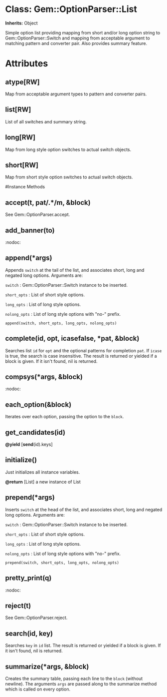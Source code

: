 # Class: Gem::OptionParser::List
**Inherits:** Object
    

Simple option list providing mapping from short and/or long option string to
Gem::OptionParser::Switch and mapping from acceptable argument to matching
pattern and converter pair. Also provides summary feature.


# Attributes
## atype[RW] [](#attribute-i-atype)
Map from acceptable argument types to pattern and converter pairs.

## list[RW] [](#attribute-i-list)
List of all switches and summary string.

## long[RW] [](#attribute-i-long)
Map from long style option switches to actual switch objects.

## short[RW] [](#attribute-i-short)
Map from short style option switches to actual switch objects.


#Instance Methods
## accept(t, pat/.*/m, &block) [](#method-i-accept)
See Gem::OptionParser.accept.

## add_banner(to) [](#method-i-add_banner)
:nodoc:

## append(*args) [](#method-i-append)
Appends `switch` at the tail of the list, and associates short, long and
negated long options. Arguments are:

`switch`
:   Gem::OptionParser::Switch instance to be inserted.

`short_opts`
:   List of short style options.

`long_opts`
:   List of long style options.

`nolong_opts`
:   List of long style options with "no-" prefix.


    append(switch, short_opts, long_opts, nolong_opts)

## complete(id, opt, icasefalse, *pat, &block) [](#method-i-complete)
Searches list `id` for `opt` and the optional patterns for completion `pat`.
If `icase` is true, the search is case insensitive. The result is returned or
yielded if a block is given. If it isn't found, nil is returned.

## compsys(*args, &block) [](#method-i-compsys)
:nodoc:

## each_option(&block) [](#method-i-each_option)
Iterates over each option, passing the option to the `block`.

## get_candidates(id) [](#method-i-get_candidates)

**@yield** [__send__(id).keys] 

## initialize() [](#method-i-initialize)
Just initializes all instance variables.

**@return** [List] a new instance of List

## prepend(*args) [](#method-i-prepend)
Inserts `switch` at the head of the list, and associates short, long and
negated long options. Arguments are:

`switch`
:   Gem::OptionParser::Switch instance to be inserted.

`short_opts`
:   List of short style options.

`long_opts`
:   List of long style options.

`nolong_opts`
:   List of long style options with "no-" prefix.


    prepend(switch, short_opts, long_opts, nolong_opts)

## pretty_print(q) [](#method-i-pretty_print)
:nodoc:

## reject(t) [](#method-i-reject)
See Gem::OptionParser.reject.

## search(id, key) [](#method-i-search)
Searches `key` in `id` list. The result is returned or yielded if a block is
given. If it isn't found, nil is returned.

## summarize(*args, &block) [](#method-i-summarize)
Creates the summary table, passing each line to the `block` (without newline).
The arguments `args` are passed along to the summarize method which is called
on every option.

